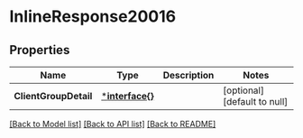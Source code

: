 # InlineResponse20016

## Properties
Name | Type | Description | Notes
------------ | ------------- | ------------- | -------------
**ClientGroupDetail** | [***interface{}**](interface{}.md) |  | [optional] [default to null]

[[Back to Model list]](../README.md#documentation-for-models) [[Back to API list]](../README.md#documentation-for-api-endpoints) [[Back to README]](../README.md)

